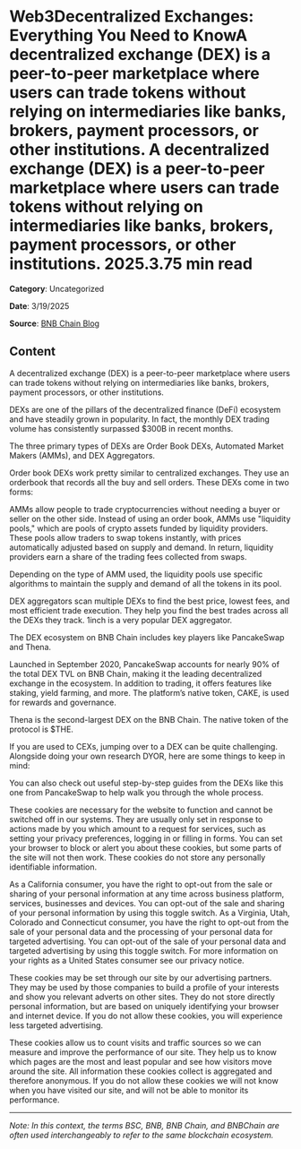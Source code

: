 # Web3Decentralized Exchanges: Everything You Need to KnowA decentralized exchange (DEX) is a peer-to-peer marketplace where users can trade tokens without relying on intermediaries like banks, brokers, payment processors, or other institutions. A decentralized exchange (DEX) is a peer-to-peer marketplace where users can trade tokens without relying on intermediaries like banks, brokers, payment processors, or other institutions. 2025.3.75 min read

**Category**: Uncategorized

**Date**: 3/19/2025

**Source**: [BNB Chain Blog](https://www.bnbchain.org/en/blog/decentralized-exchanges-everything-you-need-to-know)

## Content

A decentralized exchange (DEX) is a peer-to-peer marketplace where users can trade tokens without relying on intermediaries like banks, brokers, payment processors, or other institutions.

DEXs are one of the pillars of the decentralized finance (DeFi) ecosystem and have steadily grown in popularity. In fact, the monthly DEX trading volume has consistently surpassed $300B in recent months.

The three primary types of DEXs are Order Book DEXs, Automated Market Makers (AMMs), and DEX Aggregators.

Order book DEXs work pretty similar to centralized exchanges. They use an orderbook that records all the buy and sell orders. These DEXs come in two forms:

AMMs allow people to trade cryptocurrencies without needing a buyer or seller on the other side. Instead of using an order book, AMMs use "liquidity pools," which are pools of crypto assets funded by liquidity providers. These pools allow traders to swap tokens instantly, with prices automatically adjusted based on supply and demand. In return, liquidity providers earn a share of the trading fees collected from swaps.

Depending on the type of AMM used, the liquidity pools use specific algorithms to maintain the supply and demand of all the tokens in its pool.

DEX aggregators scan multiple DEXs to find the best price, lowest fees, and most efficient trade execution. They help you find the best trades across all the DEXs they track. 1inch is a very popular DEX aggregator.

The DEX ecosystem on BNB Chain includes key players like PancakeSwap and Thena.

Launched in September 2020, PancakeSwap accounts for nearly 90% of the total DEX TVL on BNB Chain, making it the leading decentralized exchange in the ecosystem. In addition to trading, it offers features like staking, yield farming, and more. The platform’s native token, CAKE, is used for rewards and governance.

Thena is the second-largest DEX on the BNB Chain. The native token of the protocol is $THE.

If you are used to CEXs, jumping over to a DEX can be quite challenging. Alongside doing your own research DYOR, here are some things to keep in mind:

You can also check out useful step-by-step guides from the DEXs like this one from PancakeSwap to help walk you through the whole process.

These cookies are necessary for the website to function and cannot be switched off in our systems. They are usually only set in response to actions made by you which amount to a request for services, such as setting your privacy preferences, logging in or filling in forms. You can set your browser to block or alert you about these cookies, but some parts of the site will not then work. These cookies do not store any personally identifiable information.

As a California consumer, you have the right to opt-out from the sale or sharing of your personal information at any time across business platform, services, businesses and devices. You can opt-out of the sale and sharing of your personal information by using this toggle switch. As a Virginia, Utah, Colorado and Connecticut consumer, you have the right to opt-out from the sale of your personal data and the processing of your personal data for targeted advertising. You can opt-out of the sale of your personal data and targeted advertising by using this toggle switch. For more information on your rights as a United States consumer see our privacy notice.

These cookies may be set through our site by our advertising partners. They may be used by those companies to build a profile of your interests and show you relevant adverts on other sites. They do not store directly personal information, but are based on uniquely identifying your browser and internet device. If you do not allow these cookies, you will experience less targeted advertising.

These cookies allow us to count visits and traffic sources so we can measure and improve the performance of our site. They help us to know which pages are the most and least popular and see how visitors move around the site. All information these cookies collect is aggregated and therefore anonymous. If you do not allow these cookies we will not know when you have visited our site, and will not be able to monitor its performance.



---

*Note: In this context, the terms BSC, BNB, BNB Chain, and BNBChain are often used interchangeably to refer to the same blockchain ecosystem.*
